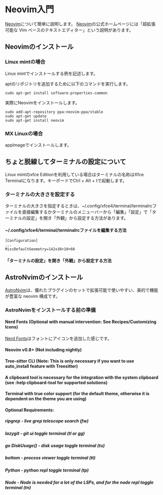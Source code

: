 # Neovim入門

[Neovim]について簡単に説明します。
[Neovim]の公式ホームページには「超拡張可能な Vim ベースのテキストエディター」という説明があります。

[Neovim]: https://neovim.io/

## Neovimのインストール

### Linux mintの場合

Linux mintでインストールする例を記述します。

aptのリポジトリを追加するために以下のコマンドを実行します。

~~~
sudo apt-get install software-properties-common
~~~

実際にNeovimをインストールします。

~~~
sudo add-apt-repository ppa:neovim-ppa/stable
sudo apt-get update
sudo apt-get install neovim
~~~

### MX Linuxの場合

appImageでインストールします。

## ちょと脱線してターミナルの設定について

Linux mintのxfce Editionを利用している場合はターミナルの名称はXfce Terminalになります。キーボードでCtrl + Alt + tで起動します。

### ターミナルの大きさを設定する

ターミナルの大きさを指定するときは、~/.config/xfce4/terminal/terminalrcファイルを直接編集するかターミナルのメニューバーから「編集」「設定」で「ターミナルの設定」を開き「外観」から設定する方法があります。

####  ~/.config/xfce4/terminal/terminalrcファイルを編集する方法
~~~
[Configuration]
...
MiscDefaultGeometry=142x38+10+60
~~~

#### 「ターミナルの設定」を開き「外観」から設定する方法

## AstroNvimのインストール

[AstroNvim]は、優れたプラグインのセットで拡張可能で使いやすい、美的で機能が豊富な neovim 構成です。

[AstroNvim]: https://astronvim.com/

### AstroNvimをインストールする前の準備

#### Nerd Fonts (Optional with manual intervention: See Recipes/Customizing Icons)

[Nerd Fonts]はフォントにアイコンを追加した感じです。

[Nerd Fonts]: https://www.nerdfonts.com/

#### Neovim v0.8+ (Not including nightly)
#### Tree-sitter CLI (Note: This is only necessary if you want to use auto_install feature with Treesitter)
#### A clipboard tool is necessary for the integration with the system clipboard (see :help clipboard-tool for supported solutions)
#### Terminal with true color support (for the default theme, otherwise it is dependent on the theme you are using)
#### Optional Requirements:
##### ripgrep - live grep telescope search (<leader>fw)
##### lazygit - git ui toggle terminal (<leader>tl or <leader>gg)
##### go DiskUsage() - disk usage toggle terminal (<leader>tu)
##### bottom - process viewer toggle terminal (<leader>tt)
##### Python - python repl toggle terminal (<leader>tp)
##### Node - Node is needed for a lot of the LSPs, and for the node repl toggle terminal (<leader>tn)
